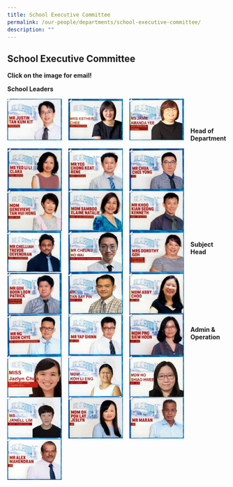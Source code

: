 ```yaml
---
title: School Executive Committee
permalink: /our-people/departments/school-executive-committee/
description: ""
---
```

## School Executive Committee

**Click on the image for email!**

**School Leaders**

<p><a href="mailto:Justin_TAN@schools.gov.sg">
<img style="width:125px;height:95px;margin-right:15px;" align = "left" src="/images/Our%20People/Departments/School%20Executive%20Committee/School%20Exec%201.png">
</a></p>


<p><a href="mailto:Lee_Chui_Eng@schools.gov.sg">
<img style="width:125px;height:95px;margin-right:15px;" align = "left" src="/images/Our%20People/Departments/School%20Executive%20Committee/School%20Exec%202.png">
</a></p>


<p><a href="mailto:Jamie_Amanda_YEE@schools.gov.sg">
<img style="width:125px;height:95px;margin-right:15px;" align = "left" src="/images/Our%20People/Departments/School%20Executive%20Committee/VPAJaime.jpg">
</a></p>

<br><br><br>

**Head of Department**

<p><a href="mailto:yeo_li_li_clara@schools.gov.sg">
<img style="width:125px;height:95px;margin-right:15px;" align = "left" src="/images/Our%20People/Departments/School%20Executive%20Committee/School%20Exec%204.png">
</a></p>

<p><a href="mailto:yeo_chong_keat_rene@schools.gov.sg">
<img style="width:125px;height:95px;margin-right:15px;" align = "left" src="/images/Our%20People/Departments/School%20Executive%20Committee/School%20Exec%205.png">
</a></p>

<p><a href="mailto:chua_chee_yong@schools.gov.sg">
<img style="width:125px;height:95px;margin-right:15px;" align = "left" src="/images/Our%20People/Departments/School%20Executive%20Committee/School%20Exec%206.png">
</a></p>


<p><a href="mailto:genevieve_tan_hui_hong@schools.gov.sg">
<img style="width:125px;height:95px;margin-right:15px;" align = "left" src="/images/Our%20People/Departments/School%20Executive%20Committee/School%20Exec%207.png">
</a></p>

<br><br><br>

<p><a href="mailto:samboo_elaine_natalie@schools.gov.sg">
<img style="width:125px;height:95px;margin-right:15px;" align = "left" src="/images/Our%20People/Departments/School%20Executive%20Committee/School%20Exec%208.png">
</a></p>


<p><a href="mailto:khoo_kian_seong_kenneth@schools.gov.sg">
<img style="width:125px;height:95px;margin-right:15px;" align = "left" src="/images/Our%20People/Departments/School%20Executive%20Committee/School%20Exec%209.png">
</a></p>


<p><a href="mailto:chelliah_trevor_devendran@schools.gov.sg">
<img style="width:125px;height:95px;margin-right:15px;" align = "left" src="/images/Our%20People/Departments/School%20Executive%20Committee/School%20Exec%2010.png">
</a></p>


<p><a href="mailto:cheung_ho_wai@schools.gov.sg">
<img style="width:125px;height:95px;margin-right:15px;" align = "left" src="/images/Our%20People/Departments/School%20Executive%20Committee/DM_CheungHowai.jpg">
</a></p>

<br><br><br>

<p><a href="mailto:dorothy_tay_wyn_hui@schools.gov.sg">
<img style="width:125px;height:95px;margin-right:15px;" align = "left" src="/images/Our%20People/Departments/School%20Executive%20Committee/School%20Exec%2012.png">
</a></p>


<p><a href="mailto:goh_boon_loon@schools.gov.sg">
<img style="width:125px;height:95px;margin-right:15px;" align = "left" src="/images/Our%20People/Departments/School%20Executive%20Committee/School%20Exec%2013.png">
</a></p>


<p><a href="mailto:tan_say_pin@schools.gov.sg">
<img style="width:125px;height:95px;margin-right:15px;" align = "left" src="/images/Our%20People/Departments/School%20Executive%20Committee/hodccetansaypin.jpg">
</a></p>

<br><br><br><br>

**Subject Head**


<p><a href="">
<img style="width:125px;height:95px;margin-right:15px;" align = "left" src="/images/Our%20People/Departments/School%20Executive%20Committee/School%20Exec%2015.png">
</a></p>

<p><a href="mailto:ng_soon_chye@schools.gov.sg">
<img style="width:125px;height:95px;margin-right:15px;" align = "left" src="/images/Our%20People/Departments/School%20Executive%20Committee/School%20Exec%2016.png">
</a></p>


<p><a href="mailto:yap_shinn@schools.gov.sg">
<img style="width:125px;height:95px;margin-right:15px;" align = "left" src="/images/Our%20People/Departments/School%20Executive%20Committee/School%20Exec%2017.png">
</a></p>

<p><a href="mailto:png_siew_hoon@schools.gov.sg">
<img style="width:125px;height:95px;margin-right:15px;" align = "left" src="/images/Our%20People/Departments/School%20Executive%20Committee/School%20Exec%2018.png">
</a></p>

<br><br><br>

<p><a href="mailto:Jazlyn_Chua@schools.gov.sg">
<img style="width:125px;height:95px;margin-right:15px;" align = "left" src="/images/Our%20People/Departments/School%20Executive%20Committee/School%20Exec%2019.png">
</a></p>

<p><a href="mailto:koh_li_eng@schools.gov.sg">
<img style="width:125px;height:95px;margin-right:15px;" align = "left" src="/images/Our%20People/Departments/School%20Executive%20Committee/KLEngSH.jpg">
</a></p>

<p><a href="mailto:Ho_Shiao_Hwee@schools.gov.sg">
<img style="width:125px;height:95px;margin-right:15px;" align = "left" src="/images/Our%20People/Departments/School%20Executive%20Committee/ShiaoHwee.jpg">
</a></p>

<p><a href="mailto:janell_lim@schools.gov.sg">
<img style="width:125px;height:95px;margin-right:15px;" align = "left" src="/images/Our%20People/Departments/School%20Executive%20Committee/JanellvSH.jpg">
</a></p>
<br><br><br><br>

**Admin & Operation**

<p><a href="mailto:OH_Poh_Lay@schools.gov.sg">
<img style="width:125px;height:95px;margin-right:15px;" align = "left" src="/images/Our%20People/Departments/School%20Executive%20Committee/School%20Exec%2020.png">
</a></p>

<p><a href="mailto:maram_subramaniam@schools.gov.sg">
<img style="width:125px;height:95px;margin-right:15px;" align = "left" src="/images/Our%20People/Departments/School%20Executive%20Committee/School%20Exec%2021.png">
</a></p>


<p><a href="mailto:Mahendran_Paramasivam_alex@schools.gov.sg">
<img style="width:125px;height:95px;margin-right:15px;" align = "left" src="/images/Our%20People/Departments/School%20Executive%20Committee/School%20Exec%2022.png">
</a></p>